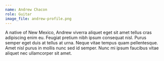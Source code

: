 ```yaml
---
name: Andrew Chacon
role: Guitar
image_file: andrew-profile.png
---
```


A native of New Mexico, Andrew viverra aliquet eget sit amet tellus cras adipiscing enim eu. Feugiat pretium nibh ipsum consequat nisl. Purus semper eget duis at tellus at urna. Neque vitae tempus quam pellentesque. Amet nisl purus in mollis nunc sed id semper. Nunc mi ipsum faucibus vitae aliquet nec ullamcorper sit amet.
